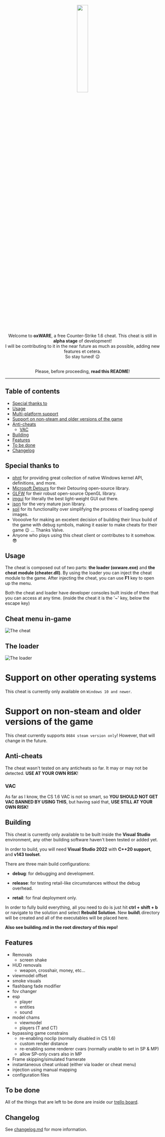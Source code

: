 <div align="center">

<img src="https://i.imgur.com/rMxVH3j.png" width="27%" height="27%"></img>


Welcome to **oxWARE**, a free Counter-Strike 1.6 cheat. This cheat is still in <b>alpha stage</b> of development!<br>
I will be contributing to it in the near future as much as possible, adding new features et cetera.<br>
So stay tuned! 😉<br><br>

Please, before proceeding, **read this README**!

</div>

---

## Table of contents

- [Special thanks to](#special-thanks-to)
- [Usage](#usage)
- [Multi-platform support](#multi-platform-support)
- [Support on non-steam and older versions of the game](#support-on-non-steam-and-older-versions-of-the-game)
- [Anti-cheats](#anti-cheats)
	- [VAC](#vac)
- [Building](#building)
- [Features](#features)
- [To be done](#to-be-done)
- [Changelog](#changelog)

## Special thanks to

- [phnt](https://github.com/processhacker/phnt) for providing great collection of native Windows kernel API, definitions, and more.
- [Microsoft Detours](https://github.com/microsoft/Detours) for their Detouring open-source library.
- [GLFW](https://github.com/glfw/glfw) for their robust open-source OpenGL library.
- [imgui](https://github.com/ocornut/imgui) for literally the best light-weight GUI out there.
- [json](https://github.com/nlohmann/json) for the very mature json library.
- [soil](https://github.com/littlstar/soil) for its functionality over simplifying the process of loading opengl images.
- Voooolve for making an excelent decision of building their linux build of the game with debug symbols, making it easier to make cheats for their game 😉 ... Thanks Valve.
- Anyone who plays using this cheat client or contributes to it somehow. 😎

## Usage

The cheat is composed out of two parts: **the loader (oxware.exe)** and **the cheat module (cheater.dll)**. By using the loader you can inject the cheat module to the game. After injecting the cheat, you can use **F1** key to open up the menu. 

Both the cheat and loader have developer consoles built inside of them that you can access at any time. (inside the cheat it is the '~' key, below the escape key)

## Cheat menu in-game

![The cheat](https://i.imgur.com/KcBhkEW.png)

## The loader

![The loader](https://i.imgur.com/j0hOePU.png)

# Support on other operating systems

This cheat is currently only available on `Windows 10 and newer`.

# Support on non-steam and older versions of the game

This cheat currently supports `8684 steam version only`! However, that will change in the future.

## Anti-cheats

The cheat wasn't tested on any anticheats so far. It may or may not be detected. **USE AT YOUR OWN RISK**!

### VAC

As far as I know, the CS 1.6 VAC is not so smart, so **YOU SHOULD NOT GET VAC BANNED BY USING THIS**, but having said that, **USE STILL AT YOUR OWN RISK!**

## Building

This cheat is currently only available to be built inside the **Visual Studio** environment, any other building software haven't been tested or added yet.

In order to build, you will need **Visual Studio 2022** with **C++20 support**, and **v143 toolset**.

There are three main build configurations:

- **debug**: for debugging and development.

- **release**: for testing retail-like circumstances without the debug overhead.

- **retail**: for final deployment only.

In order to fully build everything, all you need to do is just hit **ctrl + shift + b** or navigate to the solution and select **Rebuild Solution**. New **build\\** directory will be created and all of the executables will be placed here.

**Also see building.md in the root directory of this repo!**

## Features

- Removals
	- screen shake
- HUD removals
	- weapon, crosshair, money, etc...
- viewmodel offset
- smoke visuals
- flashbang fade modifier
- fov changer
- esp
	- player
	- entities
	- sound
- model chams
	- viewmodel
	- players (T and CT)
- bypassing game constrains
	- re-enabling noclip (normally disabled in CS 1.6)
	- custom render distance
	- re-enabling some renderer cvars (normally unable to set in SP & MP)
	- allow SP-only cvars also in MP
- Frame skipping/simulated framerate
- instantaneous cheat unload (either via loader or cheat menu)
- injection using manual mapping
- configuration files

## To be done

All of the things that are left to be done are inside our [trello board](https://trello.com/b/mmVAu6Gt/oxware).

## Changelog

See [changelog.md](https://github.com/oxiKKK/oxware/blob/main/changelog.md) for more information.
